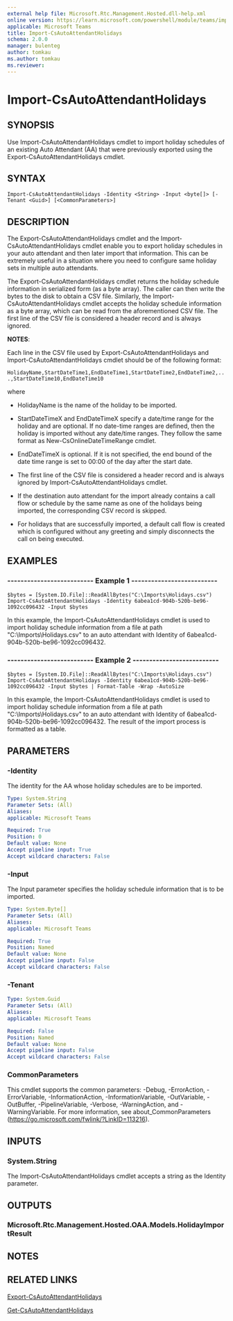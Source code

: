 ```yaml
---
external help file: Microsoft.Rtc.Management.Hosted.dll-help.xml
online version: https://learn.microsoft.com/powershell/module/teams/import-csautoattendantholidays
applicable: Microsoft Teams
title: Import-CsAutoAttendantHolidays
schema: 2.0.0
manager: bulenteg
author: tomkau
ms.author: tomkau
ms.reviewer:
---
```


# Import-CsAutoAttendantHolidays

## SYNOPSIS
Use Import-CsAutoAttendantHolidays cmdlet to import holiday schedules of an existing Auto Attendant (AA) that were previously exported using the Export-CsAutoAttendantHolidays cmdlet.

## SYNTAX

```
Import-CsAutoAttendantHolidays -Identity <String> -Input <byte[]> [-Tenant <Guid>] [<CommonParameters>]
```

## DESCRIPTION
The Export-CsAutoAttendantHolidays cmdlet and the Import-CsAutoAttendantHolidays cmdlet enable you to export holiday schedules in your auto attendant and then later import that information. This can be extremely useful in a situation where you need to configure same holiday sets in multiple auto attendants.

The Export-CsAutoAttendantHolidays cmdlet returns the holiday schedule information in serialized form (as a byte array). The caller can then write the bytes to the disk to obtain a CSV file. Similarly, the Import-CsAutoAttendantHolidays cmdlet accepts the holiday schedule information as a byte array, which can be read from the aforementioned CSV file. The first line of the CSV file is considered a header record and is always ignored.

**NOTES**:

Each line in the CSV file used by Export-CsAutoAttendantHolidays and Import-CsAutoAttendantHolidays cmdlet should be of the following format:

   `HolidayName,StartDateTime1,EndDateTime1,StartDateTime2,EndDateTime2,...,StartDateTime10,EndDateTime10`

where

- HolidayName is the name of the holiday to be imported.
- StartDateTimeX and EndDateTimeX specify a date/time range for the holiday and are optional. If no date-time ranges are defined, then the holiday is imported without any date/time ranges. They follow the same format as New-CsOnlineDateTimeRange cmdlet.
- EndDateTimeX is optional. If it is not specified, the end bound of the date time range is set to 00:00 of the day after the start date.

- The first line of the CSV file is considered a header record and is always ignored by Import-CsAutoAttendantHolidays cmdlet.
- If the destination auto attendant for the import already contains a call flow or schedule by the same name as one of the holidays being imported, the corresponding CSV record is skipped.
- For holidays that are successfully imported, a default call flow is created which is configured without any greeting and simply disconnects the call on being executed.

## EXAMPLES

### -------------------------- Example 1 --------------------------
```
$bytes = [System.IO.File]::ReadAllBytes("C:\Imports\Holidays.csv")
Import-CsAutoAttendantHolidays -Identity 6abea1cd-904b-520b-be96-1092cc096432 -Input $bytes
```

In this example, the Import-CsAutoAttendantHolidays cmdlet is used to import holiday schedule information from a file at path "C:\Imports\Holidays.csv" to an auto attendant with Identity of 6abea1cd-904b-520b-be96-1092cc096432.

### -------------------------- Example 2 --------------------------
```
$bytes = [System.IO.File]::ReadAllBytes("C:\Imports\Holidays.csv")
Import-CsAutoAttendantHolidays -Identity 6abea1cd-904b-520b-be96-1092cc096432 -Input $bytes | Format-Table -Wrap -AutoSize
```

In this example, the Import-CsAutoAttendantHolidays cmdlet is used to import holiday schedule information from a file at path "C:\Imports\Holidays.csv" to an auto attendant with Identity of 6abea1cd-904b-520b-be96-1092cc096432. The result of the import process is formatted as a table.

## PARAMETERS

### -Identity
The identity for the AA whose holiday schedules are to be imported.

```yaml
Type: System.String
Parameter Sets: (All)
Aliases:
applicable: Microsoft Teams

Required: True
Position: 0
Default value: None
Accept pipeline input: True
Accept wildcard characters: False
```

### -Input
The Input parameter specifies the holiday schedule information that is to be imported.

```yaml
Type: System.Byte[]
Parameter Sets: (All)
Aliases:
applicable: Microsoft Teams

Required: True
Position: Named
Default value: None
Accept pipeline input: False
Accept wildcard characters: False
```

### -Tenant

```yaml
Type: System.Guid
Parameter Sets: (All)
Aliases:
applicable: Microsoft Teams

Required: False
Position: Named
Default value: None
Accept pipeline input: False
Accept wildcard characters: False
```

### CommonParameters
This cmdlet supports the common parameters: -Debug, -ErrorAction, -ErrorVariable, -InformationAction, -InformationVariable, -OutVariable, -OutBuffer, -PipelineVariable, -Verbose, -WarningAction, and -WarningVariable. For more information, see about_CommonParameters (https://go.microsoft.com/fwlink/?LinkID=113216).


## INPUTS

### System.String
The Import-CsAutoAttendantHolidays cmdlet accepts a string as the Identity parameter.


## OUTPUTS

### Microsoft.Rtc.Management.Hosted.OAA.Models.HolidayImportResult


## NOTES


## RELATED LINKS

[Export-CsAutoAttendantHolidays](Export-CsAutoAttendantHolidays.md)

[Get-CsAutoAttendantHolidays](Get-CsAutoAttendantHolidays.md)
